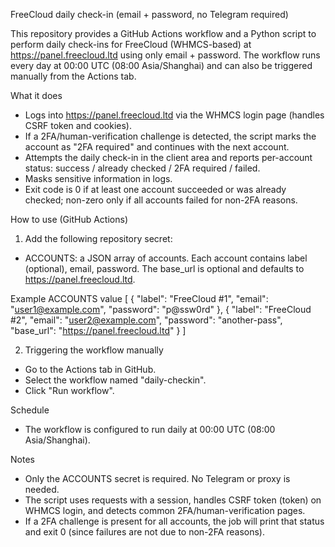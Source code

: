 FreeCloud daily check-in (email + password, no Telegram required)

This repository provides a GitHub Actions workflow and a Python script to perform daily check-ins for FreeCloud (WHMCS-based) at https://panel.freecloud.ltd using only email + password. The workflow runs every day at 00:00 UTC (08:00 Asia/Shanghai) and can also be triggered manually from the Actions tab.

What it does
- Logs into https://panel.freecloud.ltd via the WHMCS login page (handles CSRF token and cookies).
- If a 2FA/human-verification challenge is detected, the script marks the account as "2FA required" and continues with the next account.
- Attempts the daily check-in in the client area and reports per-account status: success / already checked / 2FA required / failed.
- Masks sensitive information in logs.
- Exit code is 0 if at least one account succeeded or was already checked; non-zero only if all accounts failed for non-2FA reasons.

How to use (GitHub Actions)
1) Add the following repository secret:
- ACCOUNTS: a JSON array of accounts. Each account contains label (optional), email, password. The base_url is optional and defaults to https://panel.freecloud.ltd.

Example ACCOUNTS value
[
  {
    "label": "FreeCloud #1",
    "email": "user1@example.com",
    "password": "p@ssw0rd"
  },
  {
    "label": "FreeCloud #2",
    "email": "user2@example.com",
    "password": "another-pass",
    "base_url": "https://panel.freecloud.ltd"
  }
]

2) Triggering the workflow manually
- Go to the Actions tab in GitHub.
- Select the workflow named "daily-checkin".
- Click "Run workflow".

Schedule
- The workflow is configured to run daily at 00:00 UTC (08:00 Asia/Shanghai).

Notes
- Only the ACCOUNTS secret is required. No Telegram or proxy is needed.
- The script uses requests with a session, handles CSRF token (token) on WHMCS login, and detects common 2FA/human-verification pages.
- If a 2FA challenge is present for all accounts, the job will print that status and exit 0 (since failures are not due to non-2FA reasons).
